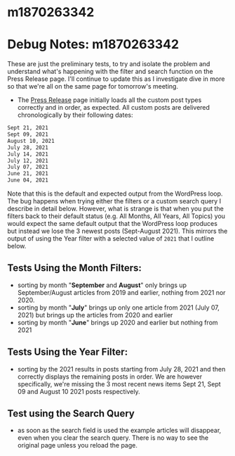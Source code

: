 # m1870263342

# Debug Notes: m1870263342

These are just the preliminary tests, to try and isolate the problem and understand what's happening with the filter and search function on the Press Release page. I'll continue to update this as I investigate dive in more so that we're all on the same page for tomorrow's meeting.

- The [Press Release](https://www.airlines.org/news/) page initially loads all the custom post types correctly and in order, as expected. All custom posts are delivered chronologically by their following dates: 

```bash
Sept 21, 2021
Sept 09, 2021
August 10, 2021
July 28, 2021
July 14, 2021
July 12, 2021
July 07, 2021
June 21, 2021
June 04, 2021
```

Note that this is the default and expected output from the WordPress loop. The bug happens when trying either the filters or a custom search query I describe in detail below. However, what is strange is that when you put the filters back to their default status (e.g. All Months, All Years, All Topics) you would expect the same default output that the WordPress loop produces but instead we lose the 3 newest posts (Sept-August 2021). This mirrors the output of using the Year filter with a selected value of `2021` that I outline below.



## Tests Using the Month Filters:

- sorting by month "**September** and **August**" only brings up September/August articles from 2019 and earlier, nothing from 2021 nor 2020.
- sorting by month "**July**" brings up only one article from 2021 (July 07, 2021) but brings up the articles from 2020 and earlier
- sorting by month "**June**" brings up 2020 and earlier but nothing from 2021

## Tests Using the Year Filter:

- sorting by the 2021 results in posts starting from July 28, 2021 and then correctly displays the remaining posts in order. We are however specifically, we're missing the 3 most recent news items Sept 21, Sept 09 and August 10 2021 posts respectively.

## Test using the Search Query

- as soon as the search field is used the example articles will disappear, even when you clear the search query. There is no way to see the original page unless you reload the page.

